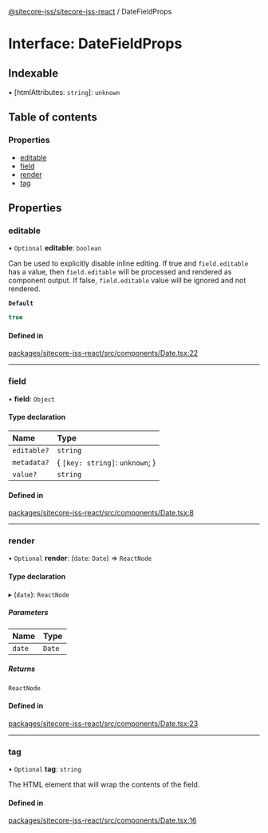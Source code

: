 [@sitecore-jss/sitecore-jss-react](../README.md) / DateFieldProps

# Interface: DateFieldProps

## Indexable

▪ [htmlAttributes: `string`]: `unknown`

## Table of contents

### Properties

- [editable](DateFieldProps.md#editable)
- [field](DateFieldProps.md#field)
- [render](DateFieldProps.md#render)
- [tag](DateFieldProps.md#tag)

## Properties

### editable

• `Optional` **editable**: `boolean`

Can be used to explicitly disable inline editing.
If true and `field.editable` has a value, then `field.editable` will be processed and rendered as component output. If false, `field.editable` value will be ignored and not rendered.

**`Default`**

```ts
true
```

#### Defined in

[packages/sitecore-jss-react/src/components/Date.tsx:22](https://github.com/Sitecore/jss/blob/529d8d122/packages/sitecore-jss-react/src/components/Date.tsx#L22)

___

### field

• **field**: `Object`

#### Type declaration

| Name | Type |
| :------ | :------ |
| `editable?` | `string` |
| `metadata?` | \{ `[key: string]`: `unknown`;  } |
| `value?` | `string` |

#### Defined in

[packages/sitecore-jss-react/src/components/Date.tsx:8](https://github.com/Sitecore/jss/blob/529d8d122/packages/sitecore-jss-react/src/components/Date.tsx#L8)

___

### render

• `Optional` **render**: (`date`: `Date`) => `ReactNode`

#### Type declaration

▸ (`date`): `ReactNode`

##### Parameters

| Name | Type |
| :------ | :------ |
| `date` | `Date` |

##### Returns

`ReactNode`

#### Defined in

[packages/sitecore-jss-react/src/components/Date.tsx:23](https://github.com/Sitecore/jss/blob/529d8d122/packages/sitecore-jss-react/src/components/Date.tsx#L23)

___

### tag

• `Optional` **tag**: `string`

The HTML element that will wrap the contents of the field.

#### Defined in

[packages/sitecore-jss-react/src/components/Date.tsx:16](https://github.com/Sitecore/jss/blob/529d8d122/packages/sitecore-jss-react/src/components/Date.tsx#L16)
